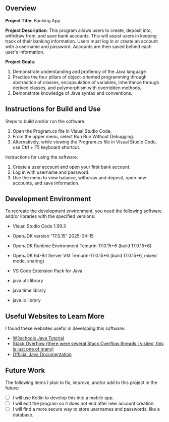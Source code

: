 ## Overview

**Project Title**: Banking App

**Project Description**: This program allows users to create, deposit into, withdraw from, and save bank accounts. This will assist users in keeping track of their banking information. Users must log in or create an account with a username and password. Accounts are then saved behind each user's information.

**Project Goals**:
1. Demonstrate understanding and profiency of the Java language
2. Practice the four pillars of object-oriented programming through abstraction of classes, encapsulation of variables, inheritance through derived classes, and polymorphism with overridden methods. 
3. Demonstrate knowledge of Java syntax and conventions.

## Instructions for Build and Use

Steps to build and/or run the software:

1. Open the Program.cs file in Visual Studio Code.
2. From the upper menu, select Run Run Without Debugging.
3. Alternatively, while viewing the Program.cs file in Visual Studio Code, use Ctrl + F5 keyboard shortcut.

Instructions for using the software:

1. Create a user account and open your first bank account.
2. Log in with username and password.
3. Use the menu to view balance, withdraw and deposit, open new accounts, and save information.

## Development Environment 

To recreate the development environment, you need the following software and/or libraries with the specified versions:

* Visual Studio Code 1.99.3

* OpenJDK version "17.0.15" 2025-04-15

* OpenJDK Runtime Environment Temurin-17.0.15+6 (build 17.0.15+6)

* OpenJDK 64-Bit Server VM Temurin-17.0.15+6 (build 17.0.15+6, mixed mode, sharing)

* VS Code Extension Pack for Java

* java.util library

* java.time library

* java.io library 


## Useful Websites to Learn More

I found these websites useful in developing this software:

* [W3schools Java Tutorial](https://www.w3schools.com/java/)
* [Stack Overflow (there were several Stack Overflow threads I visited, this is just one of many)](https://stackoverflow.com/questions/53210804/getting-undefined-with-static-get)
* [Official Java Documentation](https://docs.oracle.com/en/java/javase/24/index.html)

## Future Work

The following items I plan to fix, improve, and/or add to this project in the future:

* [ ] I will use Kotlin to develop this into a mobile app.
* [ ] I will edit the program so it does not end after new account creation.
* [ ] I will find a more secure way to store usernames and passwords, like a database.
